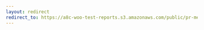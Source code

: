 ```yaml
---
layout: redirect
redirect_to: https://a8c-woo-test-reports.s3.amazonaws.com/public/pr-merge/45170/e2e/index.html
---
```

